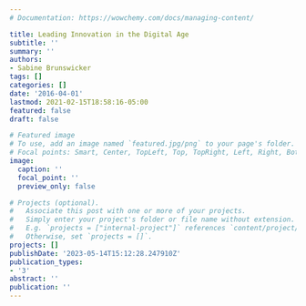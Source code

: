 ```yaml
---
# Documentation: https://wowchemy.com/docs/managing-content/

title: Leading Innovation in the Digital Age
subtitle: ''
summary: ''
authors:
- Sabine Brunswicker
tags: []
categories: []
date: '2016-04-01'
lastmod: 2021-02-15T18:58:16-05:00
featured: false
draft: false

# Featured image
# To use, add an image named `featured.jpg/png` to your page's folder.
# Focal points: Smart, Center, TopLeft, Top, TopRight, Left, Right, BottomLeft, Bottom, BottomRight.
image:
  caption: ''
  focal_point: ''
  preview_only: false

# Projects (optional).
#   Associate this post with one or more of your projects.
#   Simply enter your project's folder or file name without extension.
#   E.g. `projects = ["internal-project"]` references `content/project/deep-learning/index.md`.
#   Otherwise, set `projects = []`.
projects: []
publishDate: '2023-05-14T15:12:28.247910Z'
publication_types:
- '3'
abstract: ''
publication: ''
---
```

